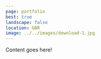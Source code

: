 ```yaml
---
page: portfolio
best: true
landscape: false
location: GBR
image: ../../images/download-1.jpg
---
```

Content goes here!
